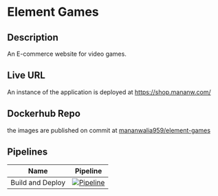 # Element Games

## Description
An E-commerce website for video games.

## Live URL
An instance of the application is deployed at https://shop.mananw.com/

## Dockerhub Repo
the images are published on commit at [mananwalia959/element-games](https://hub.docker.com/r/mananwalia959/element-games)


## Pipelines
|Name| Pipeline|
| --- | --- |
|Build and Deploy |[![Pipeline](https://github.com/mananwalia959/element-games/actions/workflows/pipeline.yml/badge.svg)](https://github.com/mananwalia959/element-games/actions/workflows/pipeline.yml)|

